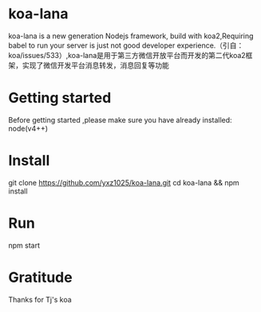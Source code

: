# koa-lana
koa-lana is a new generation Nodejs  framework, build with koa2,Requiring babel to run your server is just not good developer experience.（引自：koa/issues/533）,koa-lana是用于第三方微信开放平台而开发的第二代koa2框架，实现了微信开发平台消息转发，消息回复等功能

# Getting started
Before getting started ,please make sure you have already installed: node(v4++)

# Install
   git clone https://github.com/yxz1025/koa-lana.git
   cd koa-lana && npm install

# Run
npm start

# Gratitude
Thanks for Tj's koa


